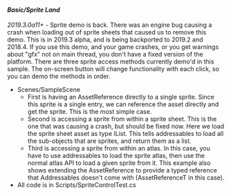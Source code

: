 #### *Basic/Sprite Land*

*2019.3.0a11+* - Sprite demo is back. There was an engine bug causing a crash when loading out of sprite sheets that caused us to remove this demo. This is in 2019.3 alpha, and is being backported to 2019.2 and 2018.4. If you use this demo,
and your game crashes, or you get warnings about "gfx" not on main thread, you don't have a fixed version of the platform. There are three sprite access methods currently demo'd in this sample. The on-screen button will change functionality
with each click, so you can demo the methods in order.

- Scenes/SampleScene
    - First is having an AssetReference directly to a single sprite. Since this sprite is a single entry, we can reference the asset directly and get the sprite. This is the most simple case.
    - Second is accessing a sprite from within a sprite sheet. This is the one that was causing a crash, but should be fixed now. Here we load the sprite sheet asset as type IList. This tells addressables to load all the sub-objects that
      are sprites, and return them as a list.
    - Third is accessing a sprite from within an atlas. In this case, you have to use addressables to load the sprite atlas, then use the normal atlas API to load a given sprite from it. This example also shows extending the AssetReference
      to provide a typed reference that Addressables doesn't come with (AssetReferenceT in this case).
- All code is in Scripts/SpriteControlTest.cs